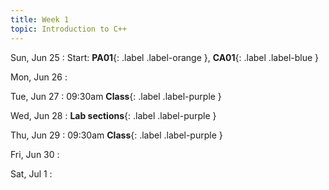 ```yaml
---
title: Week 1
topic: Introduction to C++
---
```

Sun, Jun 25
: Start: **PA01**{: .label .label-orange }, **CA01**{: .label .label-blue }

Mon, Jun 26
: [](#)

Tue, Jun 27
: 09:30am **Class**{: .label .label-purple } 

Wed, Jun 28
: **Lab sections**{: .label .label-purple }

Thu, Jun 29
: 09:30am **Class**{: .label .label-purple } 

Fri, Jun 30
: [](#)

Sat, Jul 1
: [](#)

